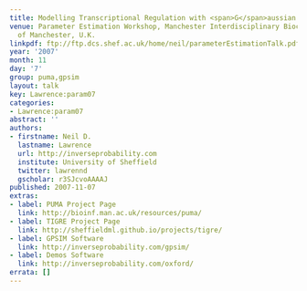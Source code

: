 ```yaml
---
title: Modelling Transcriptional Regulation with <span>G</span>aussian Processes
venue: Parameter Estimation Workshop, Manchester Interdisciplinary Biocentre, University
  of Manchester, U.K.
linkpdf: ftp://ftp.dcs.shef.ac.uk/home/neil/parameterEstimationTalk.pdf
year: '2007'
month: 11
day: '7'
group: puma,gpsim
layout: talk
key: Lawrence:param07
categories:
- Lawrence:param07
abstract: ''
authors:
- firstname: Neil D.
  lastname: Lawrence
  url: http://inverseprobability.com
  institute: University of Sheffield
  twitter: lawrennd
  gscholar: r3SJcvoAAAAJ
published: 2007-11-07
extras:
- label: PUMA Project Page
  link: http://bioinf.man.ac.uk/resources/puma/
- label: TIGRE Project Page
  link: http://sheffieldml.github.io/projects/tigre/
- label: GPSIM Software
  link: http://inverseprobability.com/gpsim/
- label: Demos Software
  link: http://inverseprobability.com/oxford/
errata: []
---
```

